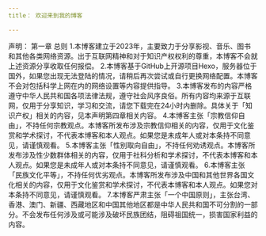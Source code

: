 ```yaml
---
title： 欢迎来到我的博客

---
```


声明：
第一章 总则
1.本博客建立于2023年，主要致力于分享影视、音乐、图书和其他各类网络资源。出于互联网精神和对于知识产权权利的尊重，本博客不会就上述资源分享收取任何报偿。
2.本博客基于GitHub上开源项目Hexo，服务器位于国外，如果您出现无法登陆的情况，请稍后再次尝试或自行更换网络配置。本博客不会对包括科学上网在内的网络设置等内容提供指导。
3.本博客发布的内容严格遵守中华人民共和国各项法律法规，遵守社会风序良俗。所有内容均来源于互联网，仅用于分享知识，学习和交流，请您下载完在24小时内删除。具体关于「知识产权」相关的内容，见本声明第四章相关内容。
4.本博客主张「宗教信仰自由」，不持任何宗教观点。本博客所发布涉及宗教信仰相关的内容，仅用于文化鉴赏和学术探讨，不代表本博客和本人观点。如果您是未成年人或对本条持不同意见，请谨慎观看。
5.本博客主张「性别取向自由」，不持任何劝诱观点。本博客所发布涉及性少数群体相关的内容，仅用于社科分析和学术探讨，不代表本博客和本人观点。如果您是未成年人或对本条持不同意见，请谨慎观看。
6.本博客主张「民族文化平等」，不持任何优劣观点。本博客所发布涉及中国和其他世界各国文化相关的内容，仅用于文化鉴赏和学术探讨，不代表本博客和本人观点。如果您对本条持不同意见，请谨慎观看。
7.本博客严肃主张「一个中国原则」，主张台湾、香港、澳门、新疆、西藏地区和中国其他地区都是中华人民共和国不可分割的一部分。不会发布任何涉及或可能涉及破坏民族团结，阻碍祖国统一，损害国家利益的内容。